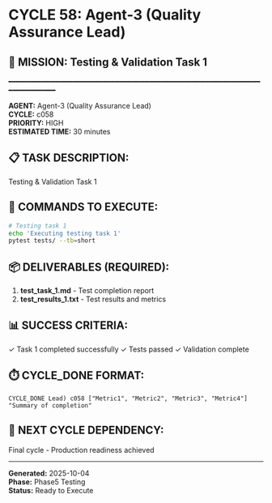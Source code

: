 # CYCLE 58: Agent-3 (Quality Assurance Lead)

## 🎯 MISSION: Testing & Validation Task 1
━━━━━━━━━━━━━━━━━━━━━━━━━━━━━━━━━━━━━━━━━━━━━━━━━━━━━━━━━━━━━━━━━━━━━━

**AGENT:** Agent-3 (Quality Assurance Lead)  
**CYCLE:** c058  
**PRIORITY:** HIGH  
**ESTIMATED TIME:** 30 minutes  


## 📋 TASK DESCRIPTION:
Testing & Validation Task 1

## 🔧 COMMANDS TO EXECUTE:
```bash
# Testing task 1
echo 'Executing testing task 1'
pytest tests/ --tb=short
```

## 📦 DELIVERABLES (REQUIRED):
1. **test_task_1.md** - Test completion report
2. **test_results_1.txt** - Test results and metrics

## 📊 SUCCESS CRITERIA:
✓ Task 1 completed successfully
✓ Tests passed
✓ Validation complete

## ⏱️ CYCLE_DONE FORMAT:
```
CYCLE_DONE Lead) c058 ["Metric1", "Metric2", "Metric3", "Metric4"] "Summary of completion"
```

## 📝 NEXT CYCLE DEPENDENCY:
Final cycle - Production readiness achieved

---

**Generated:** 2025-10-04  
**Phase:** Phase5 Testing  
**Status:** Ready to Execute
